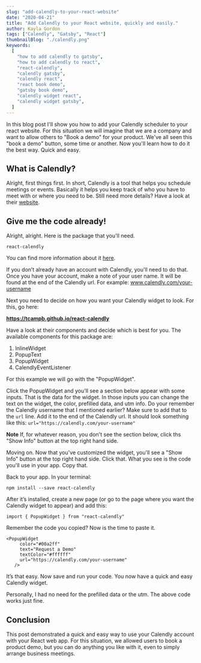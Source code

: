 ```yaml
---
slug: "add-calendly-to-your-react-website"
date: "2020-04-21"
title: "Add Calendly to your React website, quickly and easily."
author: Kayla Gordon
tags: ["Calendly", "Gatsby", "React"]
thumbnailBlog: "./calendly.png"
keywords:
  [
    "how to add calendly to gatsby",
    "how to add calendly to react",
    "react-calendly",
    "calendly gatsby",
    "calendly react",
    "react book demo",
    "gatsby book demo",
    "calendly widget react",
    "calendly widget gatsby",
  ]
---
```


In this blog post I'll show you how to add your Calendly scheduler to your react website. For this situation we will imagine that we are a company and want to allow others to "Book a demo" for your product. We've all seen this "book a demo" button, some time or another. Now you'll learn how to do it the best way. Quick and easy.

## What is Calendly?

Alright, first things first. In short, Calendly is a tool that helps you schedule meetings or events. Basically it helps you keep track of who you have to meet with or where you need to be. Still need more details? Have a look at their [website](https://calendly.com/).

## Give me the code already!

Alright, alright. Here is the package that you'll need.

`react-calendly`

You can find more information about it [here](https://www.npmjs.com/package/react-calendly).

If you don’t already have an account with Calendly, you'll need to do that. Once you have your account, make a note of your user name. It will be found at the end of the Calendly url. For example: www.calendly.com/your-username

Next you need to decide on how you want your Calendly widget to look. For this, go here:

**https://tcampb.github.io/react-calendly**

Have a look at their components and decide which is best for you. The available components for this package are:

1. InlineWidget
2. PopupText
3. PopupWidget
4. CalendlyEventListener

For this example we will go with the "PopupWidget".

Click the PopupWidget and you'll see a section below appear with some inputs. That is the data for the widget. In those inputs you can change the text on the widget, the color, prefilled data, and utm info. Do your remember the Calendly username that I mentioned earlier? Make sure to add that to the `url` line. Add it to the end of the Calendly url. It should look something like this: `url="https://calendly.com/your-username"`

**Note** If, for whatever reason, you don't see the section below, click ths "Show Info" button at the top right hand side.

Moving on. Now that you've customized the widget, you'll see a "Show Info" button at the top right hand side. Click that. What you see is the code you'll use in your app. Copy that.

Back to your app. In your terminal:

`npm install --save react-calendly`

After it’s installed, create a new page (or go to the page where you want the Calendly widget to appear) and add this:

`import { PopupWidget } from "react-calendly"`

Remember the code you copied? Now is the time to paste it.

```
<PopupWidget
     color="#00a2ff"
     text="Request a Demo"
     textColor="#ffffff"
     url="https://calendly.com/your-username"
   />
```

It’s that easy. Now save and run your code. You now have a quick and easy Calendly widget.

Personally, I had no need for the prefilled data or the utm. The above code works just fine.

## Conclusion

This post demonstrated a quick and easy way to use your Calendly account with your React web app. For this situation, we allowed users to book a product demo, but you can do anything you like with it, even to simply arrange business meetings.

